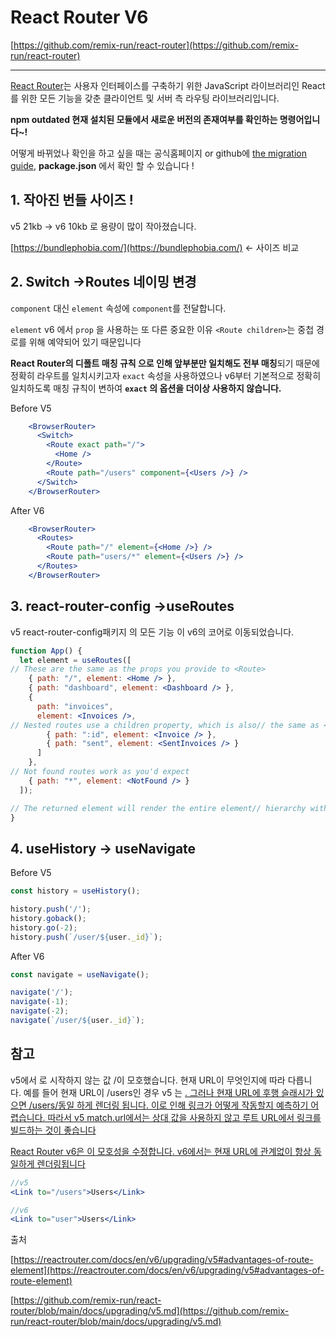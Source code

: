 # React Router  V6

[https://github.com/remix-run/react-router](https://github.com/remix-run/react-router)

---

[React Router](https://reactrouter.com/docs/en/v6/getting-started/tutorial)는 사용자 인터페이스를 구축하기 위한 JavaScript 라이브러리인 React를 위한 모든 기능을 갖춘 클라이언트 및 서버 측 라우팅 라이브러리입니다.

**npm outdated 현재 설치된 모듈에서 새로운 버전의 존재여부를 확인하는 명령어입니다~!**

어떻게 바뀌었나 확인을 하고 싶을 때는 공식홈페이지 or github에 [the migration guide](https://github.com/remix-run/react-router/blob/main/docs/upgrading/v5.md), **package.json** 에서 확인 할 수 있습니다 !

## 1. 작아진 번들 사이즈 !

v5 21kb → v6 10kb 로 용량이 많이 작아졌습니다.

[https://bundlephobia.com/](https://bundlephobia.com/) ← 사이즈 비교 

## 2. Switch →Routes 네이밍 변경

`component` 대신 `element` 속성에 `component`를 전달합니다.

`element` v6 에서 `prop` 을 사용하는 또 다른 중요한 이유 `<Route children>`는 중첩 경로를 위해 예약되어 있기 때문입니다

**React Router의 디폴트 매칭 규칙 으로 인해 앞부분만 일치해도 전부 매칭**되기 때문에 정확히 라우트를 일치시키고자 `exact` 속성을 사용하였으나 v6부터 기본적으로 정확히 일치하도록 매칭 규칙이 변하여 **`exact` 의 옵션을 더이상 사용하지 않습니다.**

Before V5

```jsx
    <BrowserRouter>
      <Switch>
        <Route exact path="/">
          <Home />
        </Route>
        <Route path="/users" component={<Users />} />
      </Switch>
    </BrowserRouter>

```

After V6

```jsx
    <BrowserRouter>
      <Routes>
        <Route path="/" element={<Home />} />
        <Route path="users/*" element={<Users />} />
      </Routes>
    </BrowserRouter>

```

## 3. react-router-config →useRoutes

v5 react-router-config패키지 의 모든 기능 이 v6의 코어로 이동되었습니다.

```jsx
function App() {
  let element = useRoutes([
// These are the same as the props you provide to <Route>
    { path: "/", element: <Home /> },
    { path: "dashboard", element: <Dashboard /> },
    {
      path: "invoices",
      element: <Invoices />,
// Nested routes use a children property, which is also// the same as <Route>      children: [
        { path: ":id", element: <Invoice /> },
        { path: "sent", element: <SentInvoices /> }
      ]
    },
// Not found routes work as you'd expect
    { path: "*", element: <NotFound /> }
  ]);

// The returned element will render the entire element// hierarchy with all the appropriate context it needsreturn element;
}

```

## 4. useHistory → useNavigate

Before V5

```jsx
const history = useHistory();

history.push('/');
history.goback();
history.go(-2);
history.push(`/user/${user._id}`);

```

After V6

```jsx
const navigate = useNavigate();

navigate('/');
navigate(-1);
navigate(-2);
navigate(`/user/${user._id}`);
```

## <Link to> 참고

v5에서 로 <Link to>시작하지 않는 값 /이 모호했습니다. 현재 URL이 무엇인지에 따라 다릅니다. 예를 들어 현재 URL이 /users인 경우 v5 <Link to="me">는 <a href="/me">. 그러나 현재 URL에 후행 슬래시가 있으면 /users/동일 <Link to="me">하게 렌더링 <a href="/users/me">됩니다. 이로 인해 링크가 어떻게 작동할지 예측하기 어렵습니다. 따라서 v5 match.url에서는 상대 <Link to>값을 사용하지 않고 루트 URL에서 링크를 빌드하는 것이 좋습니다

React Router v6은 이 모호성을 수정합니다. v6에서는 현재 URL에 관계없이 <Link to="me">항상 동일하게 렌더링됩니다

```jsx
//v5
<Link to="/users">Users</Link>

//v6
<Link to="user">Users</Link>

```

출처

[https://reactrouter.com/docs/en/v6/upgrading/v5#advantages-of-route-element](https://reactrouter.com/docs/en/v6/upgrading/v5#advantages-of-route-element)

[https://github.com/remix-run/react-router/blob/main/docs/upgrading/v5.md](https://github.com/remix-run/react-router/blob/main/docs/upgrading/v5.md)